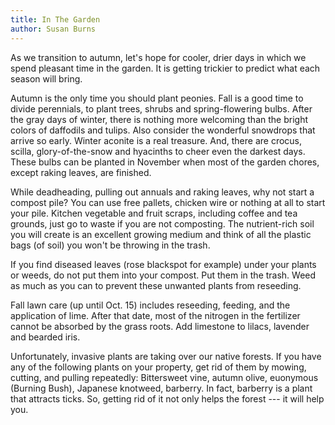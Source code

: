 ```yaml
---
title: In The Garden
author: Susan Burns
---
```


As we transition to autumn, let's hope for cooler, drier days in which
we spend pleasant time in the garden. It is getting trickier to predict
what each season will bring.

Autumn is the only time you should plant peonies. Fall is a good time to
divide perennials, to plant trees, shrubs and spring-flowering bulbs.
After the gray days of winter, there is nothing more welcoming than the
bright colors of daffodils and tulips. Also consider the wonderful
snowdrops that arrive so early. Winter aconite is a real treasure. And,
there are crocus, scilla, glory-of-the-snow and hyacinths to cheer even
the darkest days. These bulbs can be planted in November when most of
the garden chores, except raking leaves, are finished.

While deadheading, pulling out annuals and raking leaves, why not start
a compost pile? You can use free pallets, chicken wire or nothing at all
to start your pile. Kitchen vegetable and fruit scraps, including coffee
and tea grounds, just go to waste if you are not composting. The
nutrient-rich soil you will create is an excellent growing medium and
think of all the plastic bags (of soil) you won't be throwing in the
trash.

If you find diseased leaves (rose blackspot for example) under your
plants or weeds, do not put them into your compost. Put them in the
trash. Weed as much as you can to prevent these unwanted plants from
reseeding.

Fall lawn care (up until Oct. 15) includes reseeding, feeding, and the
application of lime. After that date, most of the nitrogen in the
fertilizer cannot be absorbed by the grass roots. Add limestone to
lilacs, lavender and bearded iris.

Unfortunately, invasive plants are taking over our native forests. If
you have any of the following plants on your property, get rid of them
by mowing, cutting, and pulling repeatedly: Bittersweet vine, autumn
olive, euonymous (Burning Bush), Japanese knotweed, barberry. In fact,
barberry is a plant that attracts ticks. So, getting rid of it not only
helps the forest --- it will help you.
